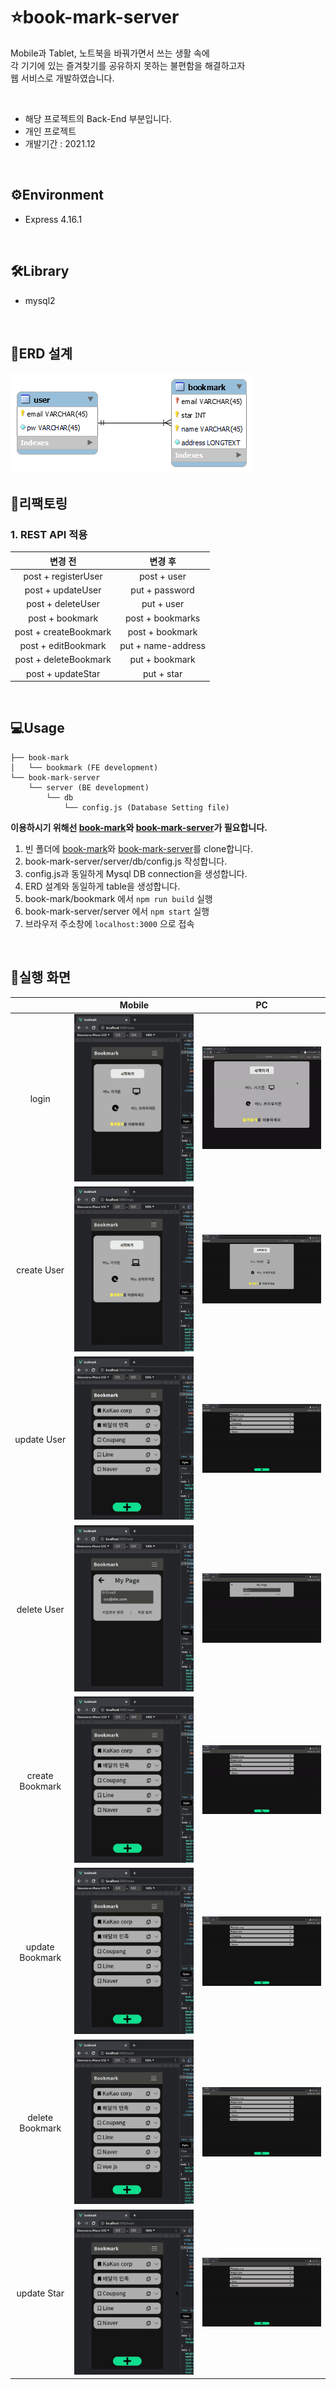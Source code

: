 # ⭐book-mark-server
Mobile과 Tablet, 노트북을 바꿔가면서 쓰는 생활 속에   
각 기기에 있는 즐겨찾기를 공유하지 못하는 불편함을 해결하고자   
웹 서비스로 개발하였습니다.

<br>

- 해당 프로젝트의 Back-End 부분입니다.
- 개인 프로젝트
- 개발기간 : 2021.12

<br>

## ⚙Environment
- Express 4.16.1

<br>

## 🛠Library
- mysql2

<br>

## 📃ERD 설계
<img src='./img/bookmarkDB.png'>

<br>

## 📝리팩토링

### 1. REST API 적용
|변경 전|변경 후|
|:-------:|:-------:|
|post + registerUser|post + user|
|post + updateUser|put + password|
|post + deleteUser|put + user|
|post + bookmark|post + bookmarks|
|post + createBookmark|post + bookmark|
|post + editBookmark|put + name-address|
|post + deleteBookmark|put + bookmark|
|post + updateStar|put + star|


<br>

## 💻Usage
```
├── book-mark
│   └── bookmark (FE development)
└── book-mark-server
    └── server (BE development)
        └── db
            └── config.js (Database Setting file)
``` 
**이용하시기 위해선 [book-mark](https://github.com/wogha95/book-mark)와 [book-mark-server](https://github.com/wogha95/book-mark-server)가 필요합니다.**

1. 빈 폴더에 [book-mark](https://github.com/wogha95/book-mark)와 [book-mark-server](https://github.com/wogha95/book-mark-server)를 clone합니다.
2. book-mark-server/server/db/config.js 작성합니다.
3. config.js과 동일하게 Mysql DB connection을 생성합니다.
4. ERD 설계와 동일하게 table을 생성합니다.
5. book-mark/bookmark 에서 `npm run build` 실행
6. book-mark-server/server 에서 `npm start` 실행
7. 브라우저 주소창에 `localhost:3000` 으로 접속

<br>

## 📸실행 화면
|                 | Mobile | PC |
|:---------------:|--------|----|
| login           |<img src='./img/mobile_login.gif'>|<img src='./img/PC_login.gif'>|
| create User     |<img src='./img/mobile_createUser.gif'>|<img src='./img/PC_createUser.gif'>|
| update User     |<img src='./img/mobile_updateUser.gif'>|<img src='./img/PC_updateUser.gif'>|
| delete User     |<img src='./img/mobile_deleteUser.gif'>|<img src='./img/PC_deleteUser.gif'>|
| create Bookmark |<img src='./img/mobile_createBookmark.gif'>|<img src='./img/PC_createBookmark.gif'>|
| update Bookmark |<img src='./img/mobile_updateBookmark.gif'>|<img src='./img/PC_updateBookmark.gif'>|
| delete Bookmark |<img src='./img/mobile_deleteBookmark.gif'>|<img src='./img/PC_deleteBookmark.gif'>|
| update Star     |<img src='./img/mobile_updateStar.gif'>|<img src='./img/PC_updateStar.gif'>|

<br>
